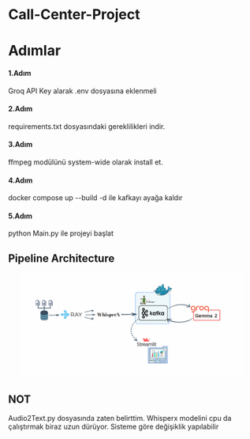 # Call-Center-Project

<h1>Adımlar</h1>

<h4> 1.Adım </h4>
<p> Groq API Key alarak .env dosyasına eklenmeli </p>

<h4> 2.Adım </h4>
<p> requirements.txt dosyasındaki gereklilikleri indir. </p>

<h4> 3.Adım </h4>
<p> ffmpeg modülünü system-wide olarak install et. </p>

<h4> 4.Adım </h4>
<p> docker compose up --build -d ile kafkayı ayağa kaldır </p>

<h4> 5.Adım </h4>
<p> python Main.py ile projeyi başlat </p>

<h2> Pipeline Architecture </h2>
<p align="center">
  <img src="pipeline/pipeline.png" width="450" title="hover text">
</p>

<h2> NOT </h2>
<p> Audio2Text.py dosyasında zaten belirttim. Whisperx modelini cpu da çalıştırmak biraz uzun dürüyor. Sisteme göre değişiklik yapılabilir </p>
